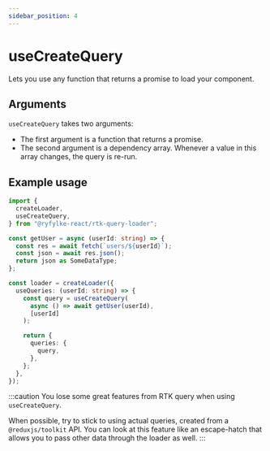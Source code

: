```yaml
---
sidebar_position: 4
---
```


# useCreateQuery

Lets you use any function that returns a promise to load your component.

## Arguments

`useCreateQuery` takes two arguments:

- The first argument is a function that returns a promise.
- The second argument is a dependency array. Whenever a value in this array changes, the query is re-run.

## Example usage

```typescript
import {
  createLoader,
  useCreateQuery,
} from "@ryfylke-react/rtk-query-loader";

const getUser = async (userId: string) => {
  const res = await fetch(`users/${userId}`);
  const json = await res.json();
  return json as SomeDataType;
};

const loader = createLoader({
  useQueries: (userId: string) => {
    const query = useCreateQuery(
      async () => await getUser(userId),
      [userId]
    );

    return {
      queries: {
        query,
      },
    };
  },
});
```

:::caution
You lose some great features from RTK query when using `useCreateQuery`.

When possible, try to stick to using actual queries, created from a `@reduxjs/toolkit` API.
You can look at this feature like an escape-hatch that allows you to pass other
data through the loader as well.
:::
